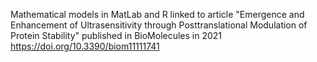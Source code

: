 Mathematical models in MatLab and R linked to article "Emergence and Enhancement of Ultrasensitivity through Posttranslational Modulation of Protein Stability" published in BioMolecules in 2021 https://doi.org/10.3390/biom11111741

